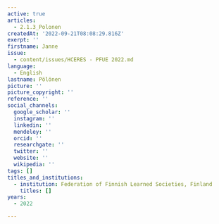```yaml
---
active: true
articles:
  - 2.1.3_Polonen
createdAt: '2022-09-21T08:08:29.816Z'
exerpt: ''
firstname: Janne
issue:
  - content/issues/HCERES - PFUE 2022.md
language:
  - English
lastname: Pölönen
picture: ''
picture_copyright: ''
reference: ''
social_channels:
  google_scholar: ''
  instagram: ''
  linkedin: ''
  mendeley: ''
  orcid: ''
  researchgate: ''
  twitter: ''
  website: ''
  wikipedia: ''
tags: []
titles_and_institutions:
  - institution: Federation of Finnish Learned Societies, Finland
    titles: []
years:
  - 2022

---
```

